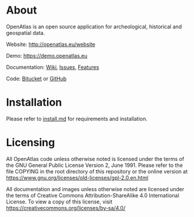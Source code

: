 # About

OpenAtlas is an open source application for archeological, historical and geospatial data.

Website: http://openatlas.eu/website

Demo: https://demo.openatlas.eu

Documentation: [Wiki](https://redmine.openatlas.eu/projects/uni/wiki),  [Issues](https://redmine.openatlas.eu/projects/uni/issues), [Features]((https://redmine.openatlas.eu/projects/uni/wiki/Features))

Code: [Bitucket](https://bitbucket.org/openatlas/openatlas) or [GitHub](https://github.com/craws/OpenAtlas)

# Installation

Please refer to [install.md](install.md) for requirements and installation.

# Licensing

All OpenAtlas code unless otherwise noted is licensed under the terms of the GNU General Public License Version 2,
June 1991. Please refer to the file COPYING in the root directory of this repository or the online version at https://www.gnu.org/licenses/old-licenses/gpl-2.0.en.html

All documentation and images unless otherwise noted are licensed under the terms of
Creative Commons Attribution-ShareAlike 4.0 International License.
To view a copy of this license, visit https://creativecommons.org/licenses/by-sa/4.0/
